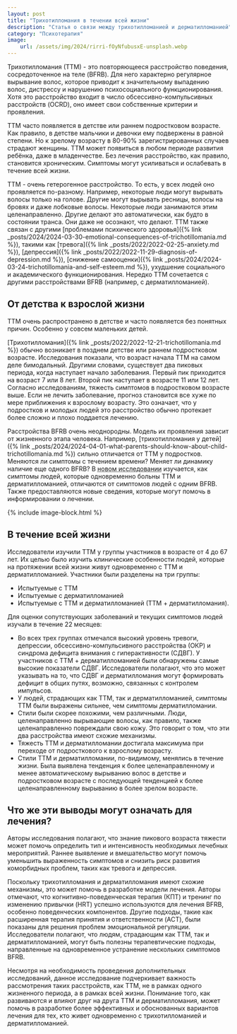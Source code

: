 ```yaml
---
layout: post
title: "Трихотилломания в течении всей жизни"
description: "Статья о связи между трихотилломанией и дерматилломанией"
category: "Психотерапия"
image:
    url: /assets/img/2024/rirri-fOyNfubusxE-unsplash.webp
---
```


Трихотилломания (ТТМ) - это повторяющееся расстройство поведения, сосредоточенное на теле (BFRB). Для него характерно регулярное вырывание волос, 
которое приводит к значительному выпадению волос, дистрессу и нарушению психосоциального функционирования. Хотя это расстройство входит 
в число обсессивно-компульсивных расстройств (OCRD), оно имеет свои собственные критерии и проявления.

ТТМ часто появляется в детстве или раннем подростковом возрасте. Как правило, в детстве мальчики и девочки ему подвержены в равной степени.
Но к зрелому возрасту в 80-90% зарегистрированных случаев страдают женщины. ТТМ может появиться в любом периоде развития ребёнка,
даже в младенчестве. Без лечения расстройство, как правило, становится хроническим. Симптомы могут усиливаться и ослабевать в течение всей жизни.

ТТМ - очень гетерогенное расстройство. То есть, у всех людей оно проявляется по-разному. Например, некоторые люди могут вырывать волосы 
только на голове. Другие могут вырывать ресницы, волосы на бровях и даже лобковые волосы. Некоторые люди занимаются этим целенаправленно. 
Другие делают это автоматически, как будто в состоянии транса. Они даже не осознают, что делают.
ТТМ также связан с другими [проблемами психического здоровья]({% link _posts/2024/2024-03-30-emotional-consequences-of-trichotillomania.md %}), 
такими как [тревога]({% link _posts/2022/2022-02-25-anxiety.md %}), [депрессия]({% link _posts/2022/2022-11-29-diagnosis-of-depression.md %}), 
[снижение самооценки]({% link _posts/2024/2024-03-24-trichotillomania-and-self-esteem.md %}), ухудшение социального и академического функционирования. 
Нередко ТТМ сочетается с другими расстройствами BFRB (например, с дерматилломанией).

## От детства к взрослой жизни

ТТМ очень распространено в детстве и часто появляется без понятных причин. Особенно у совсем маленьких детей.

[Трихотилломания]({% link _posts/2022/2022-12-21-trichotillomania.md %}) обычно возникает в позднем детстве или раннем подростковом возрасте. 
Исследования показали, что возраст начала ТТМ на самом деле бимодальный. 
Другими словами, существует два пиковых периода, когда наступает начало заболевания. Первый пик приходится на возраст 7 или 8 лет. 
Второй пик наступает в возрасте 11 или 12 лет. Согласно исследованиям, тяжесть симптомов в подростковом возрасте выше. Если не лечить 
заболевание, прогноз становится все хуже по мере приближения к взрослому возрасту. Это означает, что у подростков и молодых людей 
это расстройство обычно протекает более сложно и плохо поддается лечению.

Расстройства BFRB очень неоднородны. Модель их проявления зависит от жизненного этапа человека. Например, [трихотилломания у детей]({% link _posts/2024/2024-04-01-what-parents-should-know-about-child-trichotillomania.md %}) 
сильно отличается от ТТМ у подростков. Меняются ли симптомы с течением времени? Меняет ли динамику наличие еще одного BFRB? 
В <abbr title="Lin, A., Farhat, L. C., Flores, J. M., Levine, J. L., Fernandez, T. V., Bloch, M. H., & Olfson, E. (2023). 
Characteristics of trichotillomania and excoriation disorder across the lifespan. Psychiatry Research, 322, 115120. https://www.sciencedirect.com/science/article/abs/pii/S0165178123000732" >новом исследовании</abbr>
изучается, как симптомы людей, которые одновременно больны ТТМ и дерматилломанией, отличаются от симптомов людей с одним BFRB. 
Также предоставляются новые сведения, которые могут помочь в информировании о лечении.


{% include image-block.html %}

## В течение всей жизни

Исследователи изучили ТТМ у группы участников в возрасте от 4 до 67 лет. Их целью было изучить клинические особенности людей, 
которые на протяжении всей жизни живут одновременно с ТТМ и дерматилломанией. Участники были разделены на три группы:

- Испытуемые с ТТМ
- Испытуемые с дерматилломанией
- Испытуемые с ТТМ и дерматилломанией (ТТМ + дерматилломания).

Для оценки сопутствующих заболеваний и текущих симптомов людей изучали в течение 22 месяцев:

- Во всех трех группах отмечался высокий уровень тревоги, депрессии, обсессивно-компульсивного расстройства (ОКР) и синдрома дефицита внимания 
с гиперактивности (СДВГ). У участников с ТТМ + дерматилломанией были обнаружены самые высокие показатели СДВГ. Исследователи полагают, 
что это может указывать на то, что СДВГ и дерматилломания могут формировать дефицит в общих путях, возможно, связанных с контролем импульсов.
- У людей, страдающих как ТТМ, так и дерматилломанией, симптомы ТТМ были выражены сильнее, чем симптомы дерматилломании.
- Стили были скорее похожими, чем различными. Люди, целенаправленно вырывающие волосы, как правило, также целенаправленно 
повреждали свою кожу. Это говорит о том, что эти два расстройства имеют схожие механизмы.
- Тяжесть ТТМ и дерматилломании достигала максимума при переходе от подросткового к взрослому возрасту.
- Стили ТТМ и дерматилломании, по-видимому, менялись в течение жизни. Была выявлена тенденция к более целенаправленному и менее автоматическому вырыванию волос в 
детстве и подростковом возрасте с последующей тенденцией к более целенаправленному вырыванию в более зрелом возрасте.

## Что же эти выводы могут означать для лечения?

Авторы исследования полагают, что знание пикового возраста тяжести может помочь определить тип и интенсивность необходимых лечебных мероприятий.
Раннее выявление и вмешательство могут помочь уменьшить выраженность симптомов и снизить риск развития коморбидных проблем, таких как тревога и депрессия.

Поскольку трихотилломания и дерматилломания имеют схожие механизмы, это может помочь в разработке модели лечения. Авторы отмечают, что когнитивно-поведенческая терапия 
(КПТ) и тренинг по изменению привычки (HRT) успешно используются для лечения BFRB, особенно поведенческих компонентов. Другие подходы, такие как расширенная 
терапия принятия и ответственности (ACT), были показаны для решения проблем эмоциональной регуляции. Исследователи полагают, что людям, страдающим как ТТМ, 
так и дерматилломанией, могут быть полезны терапевтические подходы, направленные на одновременное устранение нескольких симптомов BFRB.

Несмотря на необходимость проведения дополнительных исследований, данное исследование подчеркивает важность рассмотрения таких расстройств, как ТТМ, 
не в рамках одного жизненного периода, а в рамках всей жизни. Понимание того, как развиваются и влияют друг на друга ТТМ и дерматилломания, 
может помочь в разработке более эффективных и обоснованных вариантов лечения для тех, кто живет одновременно с трихотилломанией и дерматилломанией.
